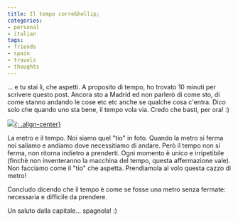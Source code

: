 ```yaml
---
title: Il tempo corre&hellip;
categories:
- personal
- italian
tags:
- friends
- spain
- travels
- thoughts
---
```

... e tu stai lì, che aspetti. A proposito di tempo, ho trovato 10 minuti per
scrivere questo post. Ancora sto a Madrid ed non parlerò di come sto, di come
stanno andando le cose etc etc anche se qualche cosa c'entra. Dico solo che
quando uno sta bene, il tempo vola via. Credo che basti, per ora! :)
  
[![]({{site.url}}/assets/images/tempo.jpg){: .align-center}]({{site.url}}/assets/images/tempo.jpg)

La metro e il tempo. Noi siamo quel "tio" in foto. Quando la metro si ferma noi saliamo e
andiamo dove necessitiamo di andare. Però il tempo non si ferma, non ritorna
indietro a prenderti. Ogni momento è unico e irripetibile (finchè non
inventeranno la macchina del tempo, questa affermazione vale). Non facciamo
come il "tio" che aspetta. Prendiamola al volo questa cazzo di metro!

Concludo dicendo che il tempo è come se fosse una metro senza fermate:
necessaria e difficile da prendere.

Un saluto dalla capitale... spagnola! :)


